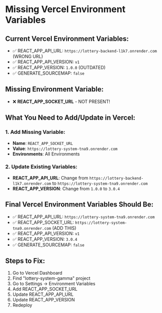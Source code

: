 # Missing Vercel Environment Variables

## Current Vercel Environment Variables:
- ✅ REACT_APP_API_URL: `https://lottery-backend-l1k7.onrender.com` (WRONG URL)
- ✅ REACT_APP_API_VERSION: `v1`
- ✅ REACT_APP_VERSION: `1.0.0` (OUTDATED)
- ✅ GENERATE_SOURCEMAP: `false`

## Missing Environment Variable:
- ❌ **REACT_APP_SOCKET_URL** - NOT PRESENT!

## What You Need to Add/Update in Vercel:

### 1. Add Missing Variable:
- **Name**: `REACT_APP_SOCKET_URL`
- **Value**: `https://lottery-system-tna9.onrender.com`
- **Environments**: All Environments

### 2. Update Existing Variables:
- **REACT_APP_API_URL**: Change from `https://lottery-backend-l1k7.onrender.com` to `https://lottery-system-tna9.onrender.com`
- **REACT_APP_VERSION**: Change from `1.0.0` to `3.0.4`

## Final Vercel Environment Variables Should Be:
- ✅ REACT_APP_API_URL: `https://lottery-system-tna9.onrender.com`
- ✅ REACT_APP_SOCKET_URL: `https://lottery-system-tna9.onrender.com` (ADD THIS)
- ✅ REACT_APP_API_VERSION: `v1`
- ✅ REACT_APP_VERSION: `3.0.4`
- ✅ GENERATE_SOURCEMAP: `false`

## Steps to Fix:
1. Go to Vercel Dashboard
2. Find "lottery-system-gamma" project
3. Go to Settings → Environment Variables
4. Add REACT_APP_SOCKET_URL
5. Update REACT_APP_API_URL
6. Update REACT_APP_VERSION
7. Redeploy
